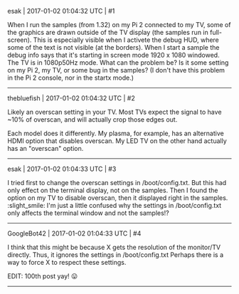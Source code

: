 esak | 2017-01-02 01:04:32 UTC | #1

When I run the samples (from 1.32) on my Pi 2 connected to my TV, some of the graphics are drawn outside of the TV display (the samples run in full-screen).
This is especially visible when I activete the debug HUD, where some of the text is not visible (at the borders).
When I start a sample the debug info says that it's starting in screen mode 1920 x 1080 windowed.
The TV is in 1080p50Hz mode.
What can the problem be? Is it some setting on my Pi 2, my TV, or some bug in the samples?
(I don't have this problem in the Pi 2 console, nor in the startx mode.)

-------------------------

thebluefish | 2017-01-02 01:04:32 UTC | #2

Likely an overscan setting in your TV. Most TVs expect the signal to have ~10% of overscan, and will actually crop those edges out.

Each model does it differently. My plasma, for example, has an alternative HDMI option that disables overscan. My LED TV on the other hand actually has an "overscan" option.

-------------------------

esak | 2017-01-02 01:04:33 UTC | #3

I tried first to change the overscan settings in /boot/config.txt. But this had only effect on the terminal display, not on the samples.
Then I found the option on my TV to disable overscan, then it displayed right in the samples. :slight_smile:
I'm just a little confused why the settings in /boot/config.txt only affects the terminal window and not the samples!?

-------------------------

GoogleBot42 | 2017-01-02 01:04:33 UTC | #4

I think that this might be because X gets the resolution of the monitor/TV directly.  Thus, it ignores the settings in /boot/config.txt  Perhaps there is a way to force X to respect these settings.

EDIT: 100th post yay! :stuck_out_tongue:

-------------------------

